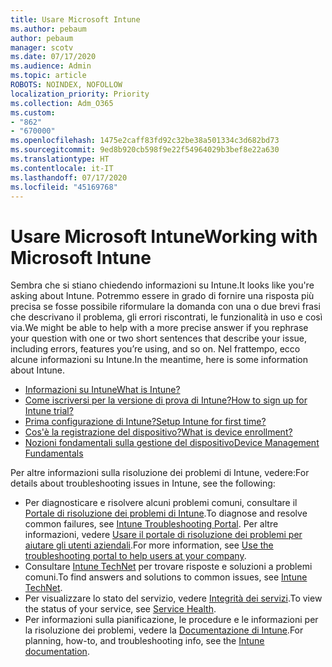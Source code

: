 ```yaml
---
title: Usare Microsoft Intune
ms.author: pebaum
author: pebaum
manager: scotv
ms.date: 07/17/2020
ms.audience: Admin
ms.topic: article
ROBOTS: NOINDEX, NOFOLLOW
localization_priority: Priority
ms.collection: Adm_O365
ms.custom:
- "862"
- "670000"
ms.openlocfilehash: 1475e2caff83fd92c32be38a501334c3d682bd73
ms.sourcegitcommit: 9ed8b920cb598f9e22f54964029b3bef8e22a630
ms.translationtype: HT
ms.contentlocale: it-IT
ms.lasthandoff: 07/17/2020
ms.locfileid: "45169768"
---
```

# <a name="working-with-microsoft-intune"></a><span data-ttu-id="66db0-102">Usare Microsoft Intune</span><span class="sxs-lookup"><span data-stu-id="66db0-102">Working with Microsoft Intune</span></span>

<span data-ttu-id="66db0-103">Sembra che si stiano chiedendo informazioni su Intune.</span><span class="sxs-lookup"><span data-stu-id="66db0-103">It looks like you're asking about Intune.</span></span> <span data-ttu-id="66db0-104">Potremmo essere in grado di fornire una risposta più precisa se fosse possibile riformulare la domanda con una o due brevi frasi che descrivano il problema, gli errori riscontrati, le funzionalità in uso e così via.</span><span class="sxs-lookup"><span data-stu-id="66db0-104">We might be able to help with a more precise answer if you rephrase your question with one or two short sentences that describe your issue, including errors, features you’re using, and so on.</span></span> <span data-ttu-id="66db0-105">Nel frattempo, ecco alcune informazioni su Intune.</span><span class="sxs-lookup"><span data-stu-id="66db0-105">In the meantime, here is some information about Intune.</span></span>

- [<span data-ttu-id="66db0-106">Informazioni su Intune</span><span class="sxs-lookup"><span data-stu-id="66db0-106">What is Intune?</span></span>](https://docs.microsoft.com/intune/what-is-intune)
- [<span data-ttu-id="66db0-107">Come iscriversi per la versione di prova di Intune?</span><span class="sxs-lookup"><span data-stu-id="66db0-107">How to sign up for Intune trial?</span></span>](https://docs.microsoft.com/intune/free-trial-sign-up)
- [<span data-ttu-id="66db0-108">Prima configurazione di Intune?</span><span class="sxs-lookup"><span data-stu-id="66db0-108">Setup Intune for first time?</span></span>](https://docs.microsoft.com/intune/setup-steps)
- [<span data-ttu-id="66db0-109">Cos'è la registrazione del dispositivo?</span><span class="sxs-lookup"><span data-stu-id="66db0-109">What is device enrollment?</span></span>](https://docs.microsoft.com/intune/device-enrollment)
- [<span data-ttu-id="66db0-110">Nozioni fondamentali sulla gestione del dispositivo</span><span class="sxs-lookup"><span data-stu-id="66db0-110">Device Management Fundamentals</span></span>](https://docs.microsoft.com/mem/intune/fundamentals/)

<span data-ttu-id="66db0-111">Per altre informazioni sulla risoluzione dei problemi di Intune, vedere:</span><span class="sxs-lookup"><span data-stu-id="66db0-111">For details about troubleshooting issues in Intune, see the following:</span></span>

- <span data-ttu-id="66db0-112">Per diagnosticare e risolvere alcuni problemi comuni, consultare il [Portale di risoluzione dei problemi di Intune](https://aka.ms/intunetroubleshooting).</span><span class="sxs-lookup"><span data-stu-id="66db0-112">To diagnose and resolve common failures, see  [Intune Troubleshooting Portal](https://aka.ms/intunetroubleshooting).</span></span> <span data-ttu-id="66db0-113">Per altre informazioni, vedere [Usare il portale di risoluzione dei problemi per aiutare gli utenti aziendali](https://docs.microsoft.com/intune/help-desk-operators).</span><span class="sxs-lookup"><span data-stu-id="66db0-113">For more information, see [Use the troubleshooting portal to help users at your company](https://docs.microsoft.com/intune/help-desk-operators).</span></span>
- <span data-ttu-id="66db0-114">Consultare [Intune TechNet](https://aka.ms/intuneforums) per trovare risposte e soluzioni a problemi comuni.</span><span class="sxs-lookup"><span data-stu-id="66db0-114">To find answers and solutions to common issues, see [Intune TechNet](https://aka.ms/intuneforums).</span></span>
- <span data-ttu-id="66db0-115">Per visualizzare lo stato del servizio, vedere [Integrità dei servizi](https://portal.office.com/AdminPortal/Home#/servicehealth).</span><span class="sxs-lookup"><span data-stu-id="66db0-115">To view the status of your service, see [Service Health](https://portal.office.com/AdminPortal/Home#/servicehealth).</span></span>
- <span data-ttu-id="66db0-116">Per informazioni sulla pianificazione, le procedure e le informazioni per la risoluzione dei problemi, vedere la [Documentazione di Intune](https://docs.microsoft.com/intune/).</span><span class="sxs-lookup"><span data-stu-id="66db0-116">For planning, how-to, and troubleshooting info, see the [Intune documentation](https://docs.microsoft.com/intune/).</span></span>